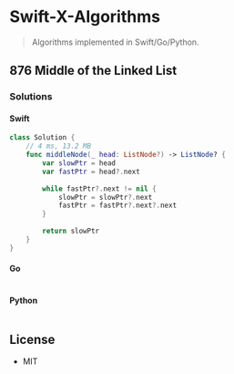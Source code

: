 # Swift-X-Algorithms

> Algorithms implemented in Swift/Go/Python.

## 876 Middle of the Linked List

### Solutions

#### Swift

```swift
class Solution {
    // 4 ms, 13.2 MB
    func middleNode(_ head: ListNode?) -> ListNode? {
        var slowPtr = head
        var fastPtr = head?.next
        
        while fastPtr?.next != nil {
            slowPtr = slowPtr?.next
            fastPtr = fastPtr?.next?.next
        }
        
        return slowPtr
    }
}
```

#### Go

```go
```

#### Python

```python
```

## License

- MIT
